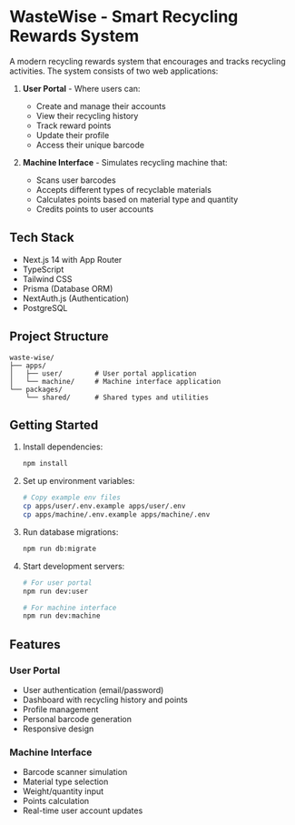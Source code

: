 # WasteWise - Smart Recycling Rewards System

A modern recycling rewards system that encourages and tracks recycling activities. The system consists of two web applications:

1. **User Portal** - Where users can:

   - Create and manage their accounts
   - View their recycling history
   - Track reward points
   - Update their profile
   - Access their unique barcode

2. **Machine Interface** - Simulates recycling machine that:
   - Scans user barcodes
   - Accepts different types of recyclable materials
   - Calculates points based on material type and quantity
   - Credits points to user accounts

## Tech Stack

- Next.js 14 with App Router
- TypeScript
- Tailwind CSS
- Prisma (Database ORM)
- NextAuth.js (Authentication)
- PostgreSQL

## Project Structure

```
waste-wise/
├── apps/
│   ├── user/        # User portal application
│   └── machine/     # Machine interface application
└── packages/
    └── shared/      # Shared types and utilities
```

## Getting Started

1. Install dependencies:

   ```bash
   npm install
   ```

2. Set up environment variables:

   ```bash
   # Copy example env files
   cp apps/user/.env.example apps/user/.env
   cp apps/machine/.env.example apps/machine/.env
   ```

3. Run database migrations:

   ```bash
   npm run db:migrate
   ```

4. Start development servers:

   ```bash
   # For user portal
   npm run dev:user

   # For machine interface
   npm run dev:machine
   ```

## Features

### User Portal

- User authentication (email/password)
- Dashboard with recycling history and points
- Profile management
- Personal barcode generation
- Responsive design

### Machine Interface

- Barcode scanner simulation
- Material type selection
- Weight/quantity input
- Points calculation
- Real-time user account updates
